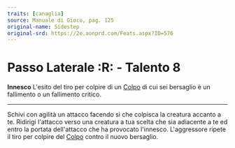 ```yaml
---
traits: [canaglia]
source: Manuale di Gioco, pag. 125
original-name: Sidestep
original-srd: https://2e.aonprd.com/Feats.aspx?ID=576
---
```


# Passo Laterale :R: - Talento 8

**Innesco** L'esito del tiro per colpire di un [Colpo](/azioni/base/colpire) di
cui sei bersaglio è un fallimento o un fallimento critico.

---

Schivi con agilità un attacco facendo sì che colpisca la creatura accanto a te.
Ridirigi l'attacco verso una creatura a tua scelta che sia adiacente a te ed
entro la portata dell'attacco che ha provocato l'innesco. L'aggressore ripete il
tiro per colpire del [Colpo](/azioni/base/colpire) contro il nuovo bersaglio.
